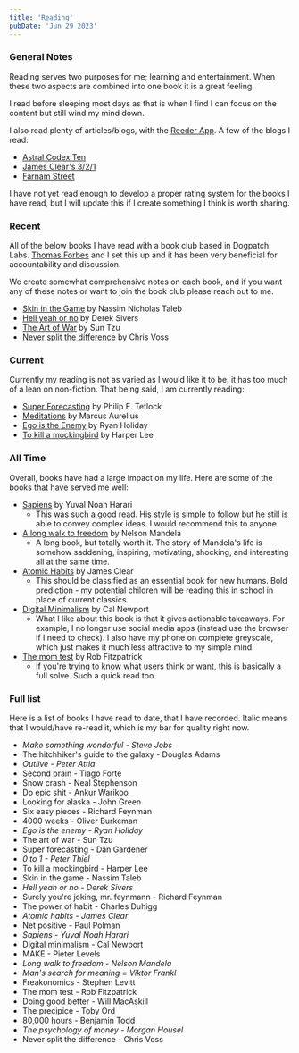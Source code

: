 ```yaml
---
title: 'Reading'
pubDate: 'Jun 29 2023'
---
```


### General Notes

Reading serves two purposes for me; learning and entertainment. When these two aspects are combined into one book it is a great feeling.

I read before sleeping most days as that is when I find I can focus on the content but still wind my mind down.

I also read plenty of articles/blogs, with the [Reeder App](reeder.app). A few of the blogs I read:

- [Astral Codex Ten](https://astralcodexten.substack.com/)
- [James Clear's 3/2/1](https://jamesclear.com/3-2-1)
- [Farnam Street](https://fs.blog/)

I have not yet read enough to develop a proper rating system for the books I have read, but I will update this if I create something I think is worth sharing.

### Recent

All of the below books I have read with a book club based in Dogpatch Labs. [Thomas Forbes](https://thomasforbes.com) and I set this up and it has been very beneficial for accountability and discussion.

We create somewhat comprehensive notes on each book, and if you want any of these notes or want to join the book club please reach out to me.

- [Skin in the Game](https://www.goodreads.com/book/show/36064445-skin-in-the-game) by Nassim Nicholas Taleb
- [Hell yeah or no](https://www.goodreads.com/en/book/show/52523856) by Derek Sivers
- [The Art of War](https://www.goodreads.com/book/show/10534.The_Art_of_War) by Sun Tzu
- [Never split the difference](https://www.goodreads.com/book/show/26156469-never-split-the-difference) by Chris Voss

### Current

Currently my reading is not as varied as I would like it to be, it has too much of a lean on non-fiction. That being said, I am currently reading:

- [Super Forecasting](https://www.goodreads.com/book/show/23995360-superforecasting) by Philip E. Tetlock
- [Meditations](https://www.goodreads.com/book/show/30659.Meditations) by Marcus Aurelius
- [Ego is the Enemy](https://www.goodreads.com/book/show/27036528-ego-is-the-enemy) by Ryan Holiday
- [To kill a mockingbird](https://www.goodreads.com/book/show/2657.To_Kill_a_Mockingbird) by Harper Lee

### All Time

Overall, books have had a large impact on my life. Here are some of the books that have served me well:

- [Sapiens](https://www.goodreads.com/book/show/23692271-sapiens) by Yuval Noah Harari
  - This was such a good read. His style is simple to follow but he still is able to convey complex ideas. I would recommend this to anyone.
- [A long walk to freedom](https://www.goodreads.com/book/show/318431.Long_Walk_to_Freedom) by Nelson Mandela
  - A long book, but totally worth it. The story of Mandela's life is somehow saddening, inspiring, motivating, shocking, and interesting all at the same time.
- [Atomic Habits](https://www.goodreads.com/book/show/40121378-atomic-habits) by James Clear
  - This should be classified as an essential book for new humans. Bold prediction - my potential children will be reading this in school in place of current classics.
- [Digital Minimalism](https://www.goodreads.com/book/show/40672036-digital-minimalism) by Cal Newport
  - What I like about this book is that it gives actionable takeaways. For example, I no longer use social media apps (instead use the browser if I need to check). I also have my phone on complete greyscale, which just makes it much less attractive to my simple mind.
- [The mom test](https://www.goodreads.com/book/show/52283963-the-mom-test) by Rob Fitzpatrick
  - If you're trying to know what users think or want, this is basically a full solve. Such a quick read too.

### Full list

Here is a list of books I have read to date, that I have recorded. Italic means that I would/have re-read it, which is my bar for quality right now.

- _Make something wonderful - Steve Jobs_
- The hitchhiker's guide to the galaxy - Douglas Adams
- _Outlive - Peter Attia_
- Second brain - Tiago Forte
- Snow crash - Neal Stephenson
- Do epic shit - Ankur Warikoo
- Looking for alaska - John Green
- Six easy pieces - Richard Feynman
- 4000 weeks - Oliver Burkeman
- _Ego is the enemy - Ryan Holiday_
- The art of war - Sun Tzu
- Super forecasting - Dan Gardener
- _0 to 1 - Peter Thiel_
- To kill a mockingbird - Harper Lee
- Skin in the game - Nassim Taleb
- _Hell yeah or no - Derek Sivers_
- Surely you're joking, mr. feynmann - Richard Feynman
- The power of habit - Charles Duhigg
- _Atomic habits - James Clear_
- Net positive - Paul Polman
- _Sapiens - Yuval Noah Harari_
- Digital minimalism - Cal Newport
- MAKE - Pieter Levels
- _Long walk to freedom - Nelson Mandela_
- _Man's search for meaning = Viktor Frankl_
- Freakonomics - Stephen Levitt
- The mom test - Rob Fitzpatrick
- Doing good better - Will MacAskill
- The precipice - Toby Ord
- 80,000 hours - Benjamin Todd
- _The psychology of money - Morgan Housel_
- Never split the difference - Chris Voss

